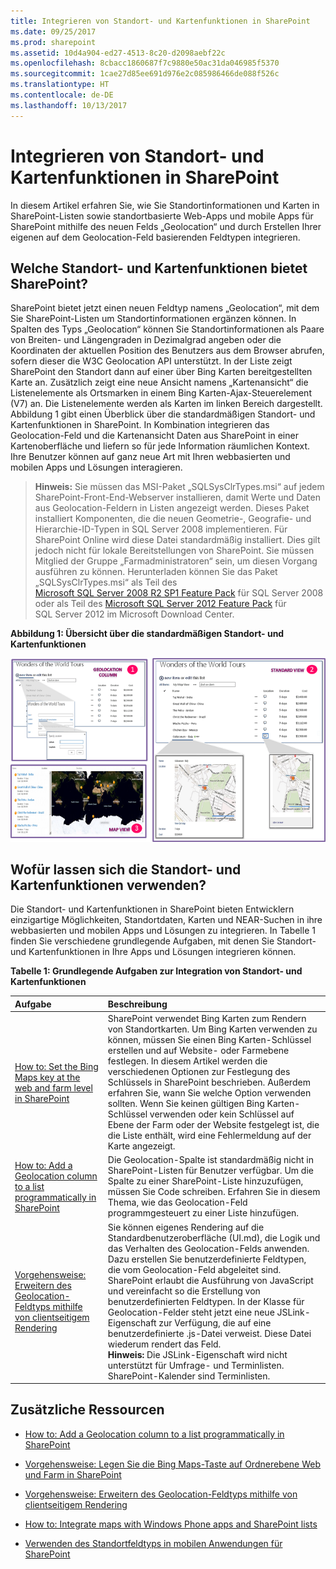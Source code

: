 ```yaml
---
title: Integrieren von Standort- und Kartenfunktionen in SharePoint
ms.date: 09/25/2017
ms.prod: sharepoint
ms.assetid: 10d4a904-ed27-4513-8c20-d2098aebf22c
ms.openlocfilehash: 8cbacc1860687f7c9880e50ac31da046985f5370
ms.sourcegitcommit: 1cae27d85ee691d976e2c085986466de088f526c
ms.translationtype: HT
ms.contentlocale: de-DE
ms.lasthandoff: 10/13/2017
---
```

# <a name="integrating-location-and-map-functionality-in-sharepoint"></a>Integrieren von Standort- und Kartenfunktionen in SharePoint
In diesem Artikel erfahren Sie, wie Sie Standortinformationen und Karten in SharePoint-Listen sowie standortbasierte Web-Apps und mobile Apps für SharePoint mithilfe des neuen Felds „Geolocation“ und durch Erstellen Ihrer eigenen auf dem Geolocation-Feld basierenden Feldtypen integrieren.
## <a name="what-are-the-location-and-map-features-in-sharepoint"></a>Welche Standort- und Kartenfunktionen bietet SharePoint?
<a name="SP15Integrateloc_what"> </a>

SharePoint bietet jetzt einen neuen Feldtyp namens „Geolocation“, mit dem Sie SharePoint-Listen um Standortinformationen ergänzen können. In Spalten des Typs „Geolocation“ können Sie Standortinformationen als Paare von Breiten- und Längengraden in Dezimalgrad angeben oder die Koordinaten der aktuellen Position des Benutzers aus dem Browser abrufen, sofern dieser die W3C Geolocation API unterstützt. In der Liste zeigt SharePoint den Standort dann auf einer über Bing Karten bereitgestellten Karte an. Zusätzlich zeigt eine neue Ansicht namens „Kartenansicht“ die Listenelemente als Ortsmarken in einem Bing Karten-Ajax-Steuerelement (V7) an. Die Listenelemente werden als Karten im linken Bereich dargestellt. Abbildung 1 gibt einen Überblick über die standardmäßigen Standort- und Kartenfunktionen in SharePoint. In Kombination integrieren das Geolocation-Feld und die Kartenansicht Daten aus SharePoint in einer Kartenoberfläche und liefern so für jede Information räumlichen Kontext. Ihre Benutzer können auf ganz neue Art mit Ihren webbasierten und mobilen Apps und Lösungen interagieren.
  
    
    

> **Hinweis:** Sie müssen das MSI-Paket „SQLSysClrTypes.msi“ auf jedem SharePoint-Front-End-Webserver installieren, damit Werte und Daten aus Geolocation-Feldern in Listen angezeigt werden. Dieses Paket installiert Komponenten, die die neuen Geometrie-, Geografie- und Hierarchie-ID-Typen in SQL Server 2008 implementieren. Für SharePoint Online wird diese Datei standardmäßig installiert. Dies gilt jedoch nicht für lokale Bereitstellungen von SharePoint. Sie müssen Mitglied der Gruppe „Farmadministratoren“ sein, um diesen Vorgang ausführen zu können. Herunterladen können Sie das Paket „SQLSysClrTypes.msi“ als Teil des [Microsoft SQL Server 2008 R2 SP1 Feature Pack](http://www.microsoft.com/en-us/download/details.aspx?id=26728) für SQL Server 2008 oder als Teil des [Microsoft SQL Server 2012 Feature Pack](http://www.microsoft.com/en-us/download/details.aspx?id=29065) für SQL Server 2012 im Microsoft Download Center. 
  
    
    


**Abbildung 1: Übersicht über die standardmäßigen Standort- und Kartenfunktionen**

  
    
    

  
    
    
![Standardmäßige Standort- und Kartenfunktionen](../images/SP15Con_HowToAddGeolocationColumn_fig.png)
  
    
    

  
    
    

  
    
    

## <a name="what-can-you-do-with-the-location-and-map-features"></a>Wofür lassen sich die Standort- und Kartenfunktionen verwenden?
<a name="SP15Integrateloc_do"> </a>

Die Standort- und Kartenfunktionen in SharePoint bieten Entwicklern einzigartige Möglichkeiten, Standortdaten, Karten und NEAR-Suchen in ihre webbasierten und mobilen Apps und Lösungen zu integrieren. In Tabelle 1 finden Sie verschiedene grundlegende Aufgaben, mit denen Sie Standort- und Kartenfunktionen in Ihre Apps und Lösungen integrieren können.
  
    
    

**Tabelle 1: Grundlegende Aufgaben zur Integration von Standort- und Kartenfunktionen**


|**Aufgabe**|**Beschreibung**|
|:-----|:-----|
| [How to: Set the Bing Maps key at the web and farm level in SharePoint](how-to-set-the-bing-maps-key-at-the-web-and-farm-level-in-sharepoint.md) <br/> |SharePoint verwendet Bing Karten zum Rendern von Standortkarten. Um Bing Karten verwenden zu können, müssen Sie einen Bing Karten-Schlüssel erstellen und auf Website- oder Farmebene festlegen. In diesem Artikel werden die verschiedenen Optionen zur Festlegung des Schlüssels in SharePoint beschrieben. Außerdem erfahren Sie, wann Sie welche Option verwenden sollten. Wenn Sie keinen gültigen Bing Karten-Schlüssel verwenden oder kein Schlüssel auf Ebene der Farm oder der Website festgelegt ist, die die Liste enthält, wird eine Fehlermeldung auf der Karte angezeigt.  <br/> |
| [How to: Add a Geolocation column to a list programmatically in SharePoint](how-to-add-a-geolocation-column-to-a-list-programmatically-in-sharepoint.md) <br/> |Die Geolocation-Spalte ist standardmäßig nicht in SharePoint-Listen für Benutzer verfügbar. Um die Spalte zu einer SharePoint-Liste hinzuzufügen, müssen Sie Code schreiben. Erfahren Sie in diesem Thema, wie das Geolocation-Feld programmgesteuert zu einer Liste hinzufügen.  <br/> |
| [Vorgehensweise: Erweitern des Geolocation-Feldtyps mithilfe von clientseitigem Rendering](how-to-extend-the-geolocation-field-type-using-client-side-rendering.md) <br/> |Sie können eigenes Rendering auf die Standardbenutzeroberfläche (UI.md), die Logik und das Verhalten des Geolocation-Felds anwenden. Dazu erstellen Sie benutzerdefinierte Feldtypen, die vom Geolocation-Feld abgeleitet sind. SharePoint erlaubt die Ausführung von JavaScript und vereinfacht so die Erstellung von benutzerdefinierten Feldtypen. In der Klasse für Geolocation-Felder steht jetzt eine neue JSLink-Eigenschaft zur Verfügung, die auf eine benutzerdefinierte .js-Datei verweist. Diese Datei wiederum rendert das Feld.  <br/> **Hinweis:** Die JSLink-Eigenschaft wird nicht unterstützt für Umfrage- und Terminlisten. SharePoint-Kalender sind Terminlisten.           |
   

## <a name="additional-resources"></a>Zusätzliche Ressourcen
<a name="SP15Integrateloc_addlresources"> </a>


-  [How to: Add a Geolocation column to a list programmatically in SharePoint](how-to-add-a-geolocation-column-to-a-list-programmatically-in-sharepoint.md)
    
  
-  [Vorgehensweise: Legen Sie die Bing Maps-Taste auf Ordnerebene Web und Farm in SharePoint](how-to-set-the-bing-maps-key-at-the-web-and-farm-level-in-sharepoint.md)
    
  
-  [Vorgehensweise: Erweitern des Geolocation-Feldtyps mithilfe von clientseitigem Rendering](how-to-extend-the-geolocation-field-type-using-client-side-rendering.md)
    
  
-  [How to: Integrate maps with Windows Phone apps and SharePoint lists](how-to-integrate-maps-with-windows-phone-apps-and-sharepoint-lists.md)
    
  
-  [Verwenden des Standortfeldtyps in mobilen Anwendungen für SharePoint](http://technet.microsoft.com/de-DE/library/fp161355%28v=office.15%29.aspx)
    
  
